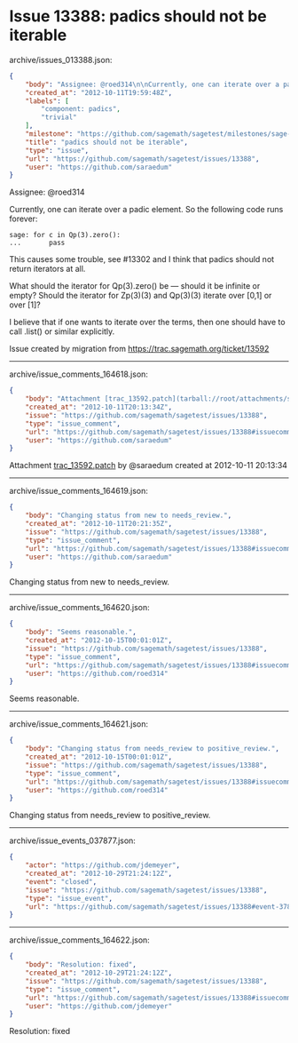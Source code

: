 # Issue 13388: padics should not be iterable

archive/issues_013388.json:
```json
{
    "body": "Assignee: @roed314\n\nCurrently, one can iterate over a padic element. So the following code runs forever:\n\n```\nsage: for c in Qp(3).zero():\n...       pass\n```\n\nThis causes some trouble, see #13302 and I think that padics should not return iterators at all.\n\nWhat should the iterator for Qp(3).zero() be \u2014 should it be infinite or empty? Should the iterator for Zp(3)(3) and Qp(3)(3) iterate over [0,1] or over [1]?\n\nI believe that if one wants to iterate over the terms, then one should have to call .list() or similar explicitly.\n\nIssue created by migration from https://trac.sagemath.org/ticket/13592\n\n",
    "created_at": "2012-10-11T19:59:48Z",
    "labels": [
        "component: padics",
        "trivial"
    ],
    "milestone": "https://github.com/sagemath/sagetest/milestones/sage-5.5",
    "title": "padics should not be iterable",
    "type": "issue",
    "url": "https://github.com/sagemath/sagetest/issues/13388",
    "user": "https://github.com/saraedum"
}
```
Assignee: @roed314

Currently, one can iterate over a padic element. So the following code runs forever:

```
sage: for c in Qp(3).zero():
...       pass
```

This causes some trouble, see #13302 and I think that padics should not return iterators at all.

What should the iterator for Qp(3).zero() be — should it be infinite or empty? Should the iterator for Zp(3)(3) and Qp(3)(3) iterate over [0,1] or over [1]?

I believe that if one wants to iterate over the terms, then one should have to call .list() or similar explicitly.

Issue created by migration from https://trac.sagemath.org/ticket/13592





---

archive/issue_comments_164618.json:
```json
{
    "body": "Attachment [trac_13592.patch](tarball://root/attachments/some-uuid/ticket13592/trac_13592.patch) by @saraedum created at 2012-10-11 20:13:34",
    "created_at": "2012-10-11T20:13:34Z",
    "issue": "https://github.com/sagemath/sagetest/issues/13388",
    "type": "issue_comment",
    "url": "https://github.com/sagemath/sagetest/issues/13388#issuecomment-164618",
    "user": "https://github.com/saraedum"
}
```

Attachment [trac_13592.patch](tarball://root/attachments/some-uuid/ticket13592/trac_13592.patch) by @saraedum created at 2012-10-11 20:13:34



---

archive/issue_comments_164619.json:
```json
{
    "body": "Changing status from new to needs_review.",
    "created_at": "2012-10-11T20:21:35Z",
    "issue": "https://github.com/sagemath/sagetest/issues/13388",
    "type": "issue_comment",
    "url": "https://github.com/sagemath/sagetest/issues/13388#issuecomment-164619",
    "user": "https://github.com/saraedum"
}
```

Changing status from new to needs_review.



---

archive/issue_comments_164620.json:
```json
{
    "body": "Seems reasonable.",
    "created_at": "2012-10-15T00:01:01Z",
    "issue": "https://github.com/sagemath/sagetest/issues/13388",
    "type": "issue_comment",
    "url": "https://github.com/sagemath/sagetest/issues/13388#issuecomment-164620",
    "user": "https://github.com/roed314"
}
```

Seems reasonable.



---

archive/issue_comments_164621.json:
```json
{
    "body": "Changing status from needs_review to positive_review.",
    "created_at": "2012-10-15T00:01:01Z",
    "issue": "https://github.com/sagemath/sagetest/issues/13388",
    "type": "issue_comment",
    "url": "https://github.com/sagemath/sagetest/issues/13388#issuecomment-164621",
    "user": "https://github.com/roed314"
}
```

Changing status from needs_review to positive_review.



---

archive/issue_events_037877.json:
```json
{
    "actor": "https://github.com/jdemeyer",
    "created_at": "2012-10-29T21:24:12Z",
    "event": "closed",
    "issue": "https://github.com/sagemath/sagetest/issues/13388",
    "type": "issue_event",
    "url": "https://github.com/sagemath/sagetest/issues/13388#event-37877"
}
```



---

archive/issue_comments_164622.json:
```json
{
    "body": "Resolution: fixed",
    "created_at": "2012-10-29T21:24:12Z",
    "issue": "https://github.com/sagemath/sagetest/issues/13388",
    "type": "issue_comment",
    "url": "https://github.com/sagemath/sagetest/issues/13388#issuecomment-164622",
    "user": "https://github.com/jdemeyer"
}
```

Resolution: fixed
